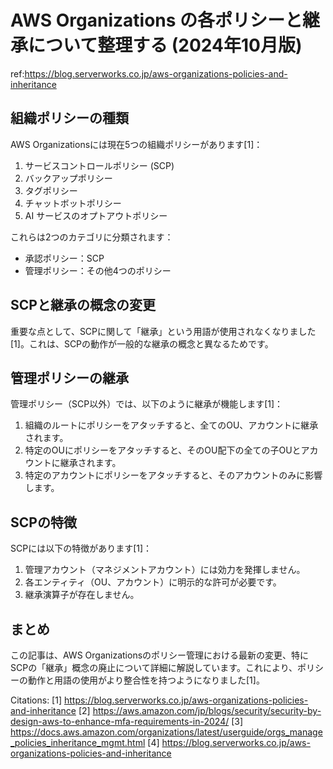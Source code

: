 # AWS Organizations の各ポリシーと継承について整理する (2024年10月版)

ref:<https://blog.serverworks.co.jp/aws-organizations-policies-and-inheritance>

## 組織ポリシーの種類

AWS Organizationsには現在5つの組織ポリシーがあります[1]：

1. サービスコントロールポリシー (SCP)
2. バックアップポリシー
3. タグポリシー
4. チャットボットポリシー
5. AI サービスのオプトアウトポリシー

これらは2つのカテゴリに分類されます：

- 承認ポリシー：SCP
- 管理ポリシー：その他4つのポリシー

## SCPと継承の概念の変更

重要な点として、SCPに関して「継承」という用語が使用されなくなりました[1]。これは、SCPの動作が一般的な継承の概念と異なるためです。

## 管理ポリシーの継承

管理ポリシー（SCP以外）では、以下のように継承が機能します[1]：

1. 組織のルートにポリシーをアタッチすると、全てのOU、アカウントに継承されます。
2. 特定のOUにポリシーをアタッチすると、そのOU配下の全ての子OUとアカウントに継承されます。
3. 特定のアカウントにポリシーをアタッチすると、そのアカウントのみに影響します。

## SCPの特徴

SCPには以下の特徴があります[1]：

1. 管理アカウント（マネジメントアカウント）には効力を発揮しません。
2. 各エンティティ（OU、アカウント）に明示的な許可が必要です。
3. 継承演算子が存在しません。

## まとめ

この記事は、AWS Organizationsのポリシー管理における最新の変更、特にSCPの「継承」概念の廃止について詳細に解説しています。これにより、ポリシーの動作と用語の使用がより整合性を持つようになりました[1]。

Citations:
[1] <https://blog.serverworks.co.jp/aws-organizations-policies-and-inheritance>
[2] <https://aws.amazon.com/jp/blogs/security/security-by-design-aws-to-enhance-mfa-requirements-in-2024/>
[3] <https://docs.aws.amazon.com/organizations/latest/userguide/orgs_manage_policies_inheritance_mgmt.html>
[4] <https://blog.serverworks.co.jp/aws-organizations-policies-and-inheritance>
